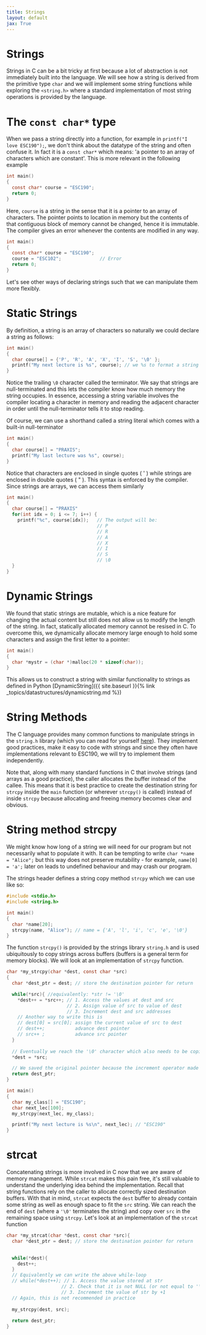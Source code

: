```yaml
---
title: Strings
layout: default
jax: True
---
```

# Strings
Strings in C can be a bit tricky at first because a lot of abstraction is not immediately built into the language. We will see how a string is derived from the primitive type `char` and we will implement some string functions while exploring the `<string.h>` where a standard implementation of most string operations is provided by the language.
# The `const char*` type
When we pass a string directly into a function, for example in `printf("I love ESC190");`, we don't think about the datatype of the string and often confuse it. In fact it is a `const char*` which means: 'a pointer to an array of characters which are constant'. 
This is more relevant in the following example
```c
int main()
{
  const char* course = "ESC190";
  return 0;
}
```
Here, `course` is a string in the sense that it is a pointer to an array of characters. The pointer points to location in memory but the contents of that contiguous block of memory cannot be changed, hence it is immutable.
The compiler gives an error whenever the contents are modified in any way.
```c
int main()
{
  const char* course = "ESC190";
  course = "ESC102";              // Error
  return 0;
}
```
Let's see other ways of declaring strings such that we can manipulate them more flexibly.
# Static Strings
By definition, a string is an array of characters so naturally we could declare a string as follows:
```c
int main()
{
  char course[] = {'P', 'R', 'A', 'X', 'I', 'S', '\0' };
  printf("My next lecture is %s", course); // we %s to format a string
}
```
Notice the trailing `\0` character called the terminator. We say that strings are null-terminated and this lets the compiler know how much memory the string occupies. 
In essence, accessing a string variable involves the compiler locating a character in memory and reading the adjacent character in order until the null-terminator tells it to stop reading.

Of course, we can use a shorthand called a string literal which comes with a built-in null-terminator
```c
int main()
{
  char course[] = "PRAXIS";
  printf("My last lecture was %s", course);
}
```
Notice that characters are enclosed in single quotes ( ' ) while strings are enclosed in double quotes ( " ). This syntax is enforced by the compiler. Since strings are arrays, we can access them similarly
```c
int main()
{
  char course[] = "PRAXIS"
  for(int idx = 0; i <= 7; i++) {
    printf("%c", course[idx]);   // The output will be:
                                 // P
                                 // R
                                 // A
                                 // X
                                 // I
                                 // S
                                 // \0
  }
}
```
# Dynamic Strings
We found that static strings are mutable, which is a nice feature for changing the actual content but still does not allow us to modify the length of the string. In fact, statically allocated memory cannot be resised in C. To overcome this, we dynamically allocate memory large enough to hold some characters and assign the first letter to a pointer:
```c
int main()
{
  char *mystr = (char *)malloc(20 * sizeof(char));
}
```

This allows us to construct a string with similar functionality to strings as defined in Python [DynamicString]({{ site.baseurl }}{% link _topics/datastructures/dynamicstring.md %})

# String Methods
The C language provides many common functions to manipulate strings in the `string.h` library (which you can read for yourself [here](https://gcc.gnu.org/git.html)). They implement good practices, make it easy to code with strings and since they often have implementations relevant to ESC190, we will try to implement them independently.

Note that, along with many standard functions in C that involve strings (and arrays as a good practice), the caller allocates the buffer instead of the callee. This means that it is best practice to create the destination string for `strcpy` inside the `main` function (or wherever `strcpy()` is called) instead of inside `strcpy` because allocating and freeing memory becomes clear and obvious.

# String method strcpy
We might know how long of a string we will need for our program but not necessarily what to populate it with. It can be tempting to write `char *name = "Alice";` but this way does not preserve mutability - for example, `name[0] = 'a';` later on leads to undefined behaviour and may crash our program.

The strings header defines a string copy method `strcpy` which we can use like so:
```c
#include <stdio.h>
#include <string.h>

int main()
{
  char *name[20];
  strcpy(name, "Alice"); // name = {'A', 'l', 'i', 'c', 'e', '\0'}
}
```
The function `strcpy()` is provided by the strings library `string.h` and is used ubiquitously to copy strings across buffers (buffers is a general term for memory blocks). We will look at an implementation of `strcpy` function. 

```c
char *my_strcpy(char *dest, const char *src)
{
  char *dest_ptr = dest; // store the destination pointer for return

  while(*src){ //equivalently: *str != '\0'
    *dest++ = *src++; // 1. Access the values at dest and src
                      // 2. Assign value of src to value of dest
                      // 3. Increment dest and src addresses
    // Another way to write this is
    // dest[0] = src[0]; assign the current value of src to dest
    // dest++;           advance dest pointer
    // src++ ;           advance src pointer 
  }
  
  // Eventually we reach the '\0' character which also needs to be copied to dest
  *dest = *src;

  // We saved the original pointer because the increment operator made the pointer point to "the rest of the string" and forgetting about the first character at each iteration 
  return dest_ptr;
}

int main()
{
  char my_class[] = "ESC190";
  char next_lec[100];
  my_strcpy(next_lec, my_class);

  printf("My next lecture is %s\n", next_lec); // "ESC190"
}
```

# strcat
Concatenating strings is more involved in C now that we are aware of memory management. While `strcat` makes this pain free, it's still valuable to understand the underlying idea behind the implementation. Recall that string functions rely on the caller to allocate correctly sized destination buffers. With that in mind, `strcat` expects the `dest` buffer to already contain some string as well as enough space to fit the `src` string. We can reach the end of `dest` (where a `'\0'` terminates the string) and copy over `src` in the remaining space using `strcpy`. Let's look at an implementation of the `strcat` function
```c
char *my_strcat(char *dest, const char *src){
  char *dest_ptr = dest; // store the destination pointer for return

  
  while(*dest){
    dest++;
  }
  // Equivalently we can write the above while-loop
  // while(*dest++); // 1. Access the value stored at str
                    // 2. Check that it is not NULL (or not equal to '\0')
                    // 3. Increment the value of str by +1
  // Again, this is not recommended in practice
  
  my_strcpy(dest, src);
  
  return dest_ptr;
}
```


